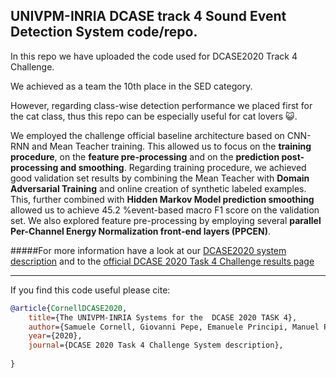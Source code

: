 ## UNIVPM-INRIA DCASE track 4 Sound Event Detection System code/repo. 

In this repo we have uploaded the code used for DCASE2020 Track 4 Challenge.
 
We achieved as a team the 10th place in the SED category. 

However, regarding class-wise detection performance we placed first for the cat class, thus this repo
can be especially useful for cat lovers :smiley_cat:.

We employed the challenge official baseline architecture based on CNN-RNN and Mean Teacher training.
This allowed us to focus on the **training procedure**, 
on the **feature pre-processing** and on the **prediction post-processing and smoothing**. 
Regarding training procedure, we achieved good validation set results by combining the Mean Teacher with **Domain Adversarial Training**
and online creation of synthetic labeled examples.  
This, further combined with **Hidden Markov Model prediction smoothing** allowed us to achieve 45.2 %event-based macro F1 score 
on the validation set. We also explored feature pre-processing by employing several **parallel 
Per-Channel Energy Normalization front-end layers (PPCEN)**.

#####For more information have a look at our [DCASE2020 system description](http://dcase.community/documents/challenge2020/technical_reports/DCASE2020_Cornell_130.pdf) and to the [official DCASE 2020 Task 4 Challenge results page](http://dcase.community/challenge2020/task-sound-event-detection-and-separation-in-domestic-environments-results) 

---
If you find this code useful please cite:
```BibTex
@article{CornellDCASE2020,
    title={The UNIVPM-INRIA Systems for the  DCASE 2020 TASK 4},
    author={Samuele Cornell, Giovanni Pepe, Emanuele Principi, Manuel Pariente, Michel Olvera, Leonardo Gabrielli, Stefano Squartini},
    year={2020},
    journal={DCASE 2020 Task 4 Challenge System description},
   
}
```





